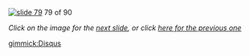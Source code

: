 [![slide 79](https://dl.dropboxusercontent.com/u/2977490/presentations/cookbook/img79.jpg)](80.md)
79 of 90

_Click on the image for the [next slide](80.md), or click [here for the previous one](78.md)_

[gimmick:Disqus](theodox-github)